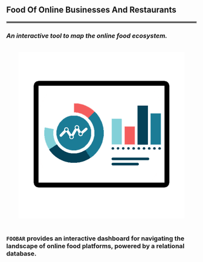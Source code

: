 ## **F**ood **O**f **O**nline **B**usinesses **A**nd **R**estaurants

<hr style="border:2px solid gray"> </hr>

### *An interactive tool to map the online food ecosystem.*

<br>
<div  style="max-width:440px; margin: 0 auto;"><img src="../../../static/banner.png" style="max-width:100%;"></div>
<br>

### `FOOBAR` provides an interactive dashboard for navigating the landscape of online food platforms, powered by a relational database.
